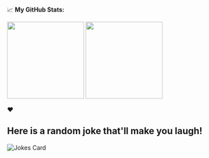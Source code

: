 

📈 **My GitHub Stats:**

<p>
  <img height="180em" src="https://github-readme-stats.vercel.app/api?username=rchod&show_icons=true&hide_border=true&&count_private=true&include_all_commits=true&theme=radical" />
  <img height="180em" src="https://github-readme-stats.vercel.app/api/top-langs/?username=rchod&count_private=true&include_all_commits=true&show_icons=true&hide_border=true&hide=html&layout=compact&langs_count=8&theme=radical"/>
</p>

❤️
## Here is a random joke that'll make you laugh!
![Jokes Card](https://readme-jokes.vercel.app/api)
